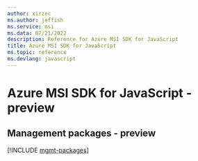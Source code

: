 ```yaml
---
author: xirzec
ms.author: jeffish
ms.service: msi
ms.data: 07/21/2022
description: Reference for Azure MSI SDK for JavaScript
title: Azure MSI SDK for JavaScript
ms.topic: reference
ms.devlang: javascript
---
```

# Azure MSI SDK for JavaScript - preview

## Management packages - preview
[!INCLUDE [mgmt-packages](msi-mgmt-index.md)]